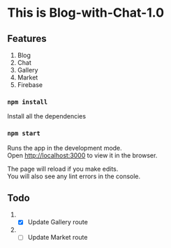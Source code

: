 # This is Blog-with-Chat-1.0

## Features

1. Blog
2. Chat
3. Gallery
4. Market
5. Firebase

### `npm install`

Install all the dependencies

### `npm start`

Runs the app in the development mode.\
Open [http://localhost:3000](http://localhost:3000) to view it in the browser.

The page will reload if you make edits.\
You will also see any lint errors in the console.

## Todo
1. - [x] Update Gallery route
2. - [ ] Update Market route 